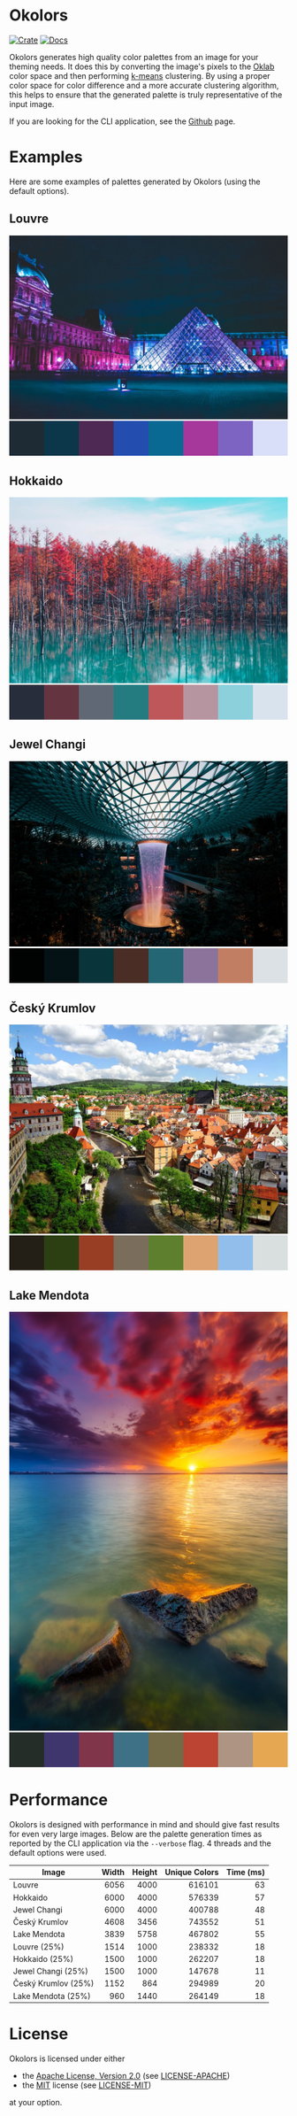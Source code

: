 # Okolors

[![Crate](https://badgen.net/crates/v/okolors)](https://crates.io/crates/okolors)
[![Docs](https://docs.rs/okolors/badge.svg)](https://docs.rs/okolors)

Okolors generates high quality color palettes from an image for your theming needs.
It does this by converting the image's pixels to the
[Oklab](https://bottosson.github.io/posts/oklab/) color space
and then performing [k-means](https://en.wikipedia.org/wiki/K-means_clustering) clustering.
By using a proper color space for color difference and a more accurate clustering algorithm,
this helps to ensure that the generated palette is truly representative of the input image.

If you are looking for the CLI application,
see the [Github](https://github.com/Ivordir/Okolors) page.

# Examples

Here are some examples of palettes generated by Okolors (using the default options).

## Louvre
![Louvre](../docs/img/Louvre.jpg)
![Louvre Palette](../docs/palette/Louvre.svg)

## Hokkaido
![Hokkaido](../docs/img/Hokkaido.jpg)
![Hokkaido Palette](../docs/palette/Hokkaido.svg)

## Jewel Changi
![Jewel Changi](../docs/img/Jewel%20Changi.jpg)
![Jewel Changi Palette](../docs/palette/Jewel%20Changi.svg)

## Český Krumlov
![Český Krumlov](../docs/img/Cesky%20Krumlov.jpg)
![Český Krumlov Palette](../docs/palette/Cesky%20Krumlov.svg)

## Lake Mendota
![Lake Mendota](../docs/img/Lake%20Mendota.jpg)
![Lake Mendota Palette](../docs/palette/Lake%20Mendota.svg)

# Performance

Okolors is designed with performance in mind and should give fast results for even very large images.
Below are the palette generation times as reported by the CLI application via the `--verbose` flag.
4 threads and the default options were used.

| Image               | Width | Height | Unique Colors | Time (ms) |
| ------------------- | -----:| ------:| -------------:| ---------:|
| Louvre              | 6056  | 4000   | 616101        | 63        |
| Hokkaido            | 6000  | 4000   | 576339        | 57        |
| Jewel Changi        | 6000  | 4000   | 400788        | 48        |
| Český Krumlov       | 4608  | 3456   | 743552        | 51        |
| Lake Mendota        | 3839  | 5758   | 467802        | 55        |
| Louvre (25%)        | 1514  | 1000   | 238332        | 18        |
| Hokkaido (25%)      | 1500  | 1000   | 262207        | 18        |
| Jewel Changi (25%)  | 1500  | 1000   | 147678        | 11        |
| Český Krumlov (25%) | 1152  | 864    | 294989        | 20        |
| Lake Mendota (25%)  | 960   | 1440   | 264149        | 18        |

# License

Okolors is licensed under either
- the [Apache License, Version 2.0](https://www.apache.org/licenses/LICENSE-2.0) (see [LICENSE-APACHE](LICENSE-APACHE))
- the [MIT](http://opensource.org/licenses/MIT) license (see [LICENSE-MIT](LICENSE-MIT))

at your option.
